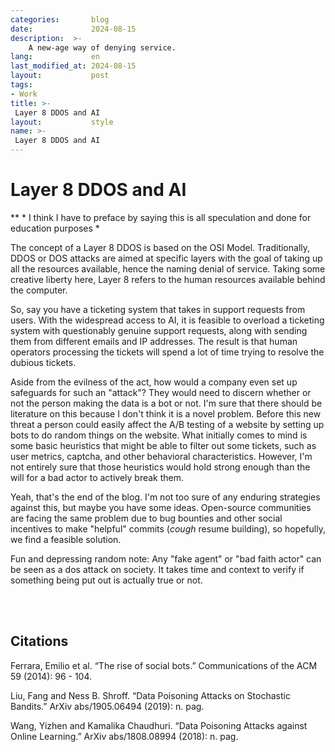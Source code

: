 ```yaml
---
categories:       blog
date:             2024-08-15
description:  >-
    A new-age way of denying service.
lang:             en
last_modified_at: 2024-08-15
layout:           post
tags:
- Work
title: >-
 Layer 8 DDOS and AI
layout:           style
name: >-
 Layer 8 DDOS and AI
---
```


# Layer 8 DDOS and AI 

** * I think I have to preface by saying this is all speculation and done for education purposes *

The concept of a Layer 8 DDOS is based on the OSI Model. Traditionally, DDOS or DOS attacks are aimed at specific layers with the goal of taking up all the resources available, hence the naming denial of service. Taking some creative liberty here, Layer 8 refers to the human resources available behind the computer.

So, say you have a ticketing system that takes in support requests from users. With the widespread access to AI, it is feasible to overload a ticketing system with questionably genuine support requests, along with sending them from different emails and IP addresses. The result is that human operators processing the tickets will spend a lot of time trying to resolve the dubious tickets.

Aside from the evilness of the act, how would a company even set up safeguards for such an "attack"? They would need to discern whether or not the person making the data is a bot or not. I'm sure that there should be literature on this because I don't think it is a novel problem. Before this new threat a person could easily affect the A/B testing of a website by setting up bots to do random things on the website. What initially comes to mind is some basic heuristics that might be able to filter out some tickets, such as user metrics, captcha, and other behavioral characteristics. However, I'm not entirely sure that those heuristics would hold strong enough than the will for a bad actor to actively break them.

Yeah, that's the end of the blog. I'm not too sure of any enduring strategies against this, but maybe you have some ideas. Open-source communities are facing the same problem due to bug bounties and other social incentives to make "helpful" commits (*cough* resume building), so hopefully, we find a feasible solution.

Fun and depressing random note: Any "fake agent" or "bad faith actor" can be seen as a dos attack on society. It takes time and context to verify if something being put out is actually true or not.

<br/><br/>

## Citations

Ferrara, Emilio et al. “The rise of social bots.” Communications of the ACM 59 (2014): 96 - 104.

Liu, Fang and Ness B. Shroff. “Data Poisoning Attacks on Stochastic Bandits.” ArXiv abs/1905.06494 (2019): n. pag.

Wang, Yizhen and Kamalika Chaudhuri. “Data Poisoning Attacks against Online Learning.” ArXiv abs/1808.08994 (2018): n. pag.

